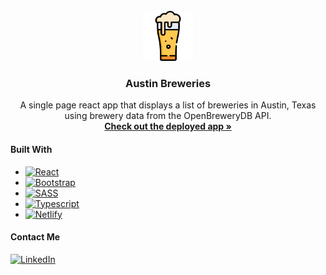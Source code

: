 <div id="top"></div>

<!-- PROJECT LOGO -->
<br />
<div align="center">
  <a href="https://www.austinbreweries.alexabushanab.com/">
    <img src="public/beer.png" alt="Logo" width="80" height="80">
  </a>

<h3 align="center">Austin Breweries</h3>

  <p align="center">
A single page react app that displays a list of breweries in Austin, Texas using brewery data from the OpenBreweryDB API.    <br />
    <a href="https://www.austinbreweries.alexabushanab.com/"><strong>Check out the deployed app »</strong></a>
    <br />
  </p>
</div>

#### Built With

- [![React][react-badge]][react-url]
- [![Bootstrap][bootstrap-badge]][bootstrap-url]
- [![SASS][sass-badge]][sass-url]
- [![Typescript][typescript-badge]][typescript-url]
- [![Netlify][netlify-badge]][netlify-url]

#### Contact Me

[![LinkedIn][linkedin-badge]][linkedin-url]

<!-- Shields and Badges -->

<!-- Bootstrap -->

[bootstrap-badge]: https://img.shields.io/badge/Bootstrap-563D7C?style=for-the-badge&logo=bootstrap&logoColor=white
[bootstrap-url]: https://getbootstrap.com

<!-- LinkedIn -->

[linkedin-badge]: https://img.shields.io/badge/-LinkedIn-black.svg?style=for-the-badge&logo=linkedin&colorB=555
[linkedin-url]: https://linkedin.com/in/alexabushanab
[product-screenshot]: images/screenshot.png

<!-- Netlify -->

[netlify-badge]: https://img.shields.io/badge/netlify-%23000000.svg?style=for-the-badge&logo=netlify&logoColor=#00C7B7
[netlify-url]: https://www.Netlifylang.org/

<!-- React -->

[react-badge]: https://img.shields.io/badge/React-20232A?style=for-the-badge&logo=react&logoColor=61DAFB
[react-url]: https://reactjs.org/

<!-- SASS -->

[sass-badge]: https://img.shields.io/badge/SASS-hotpink.svg?style=for-the-badge&logo=SASS&logoColor=white
[sass-url]: https://sass-lang.com/

<!-- Typescript -->

[typescript-badge]: https://img.shields.io/badge/typescript-%23007ACC.svg?style=for-the-badge&logo=typescript&logoColor=white
[typescript-url]: https://www.typescriptlang.org/
